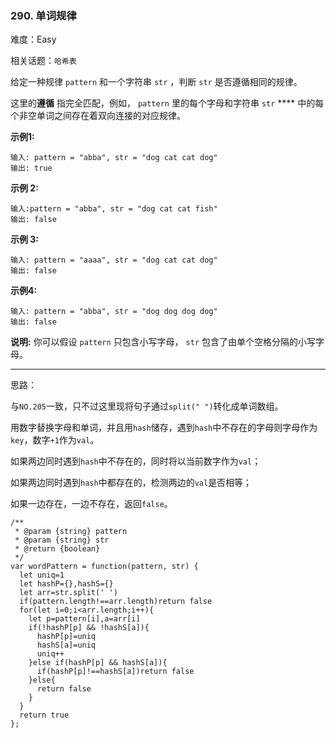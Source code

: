 ### 290. 单词规律

难度：Easy

相关话题：`哈希表`

给定一种规律  `pattern` 和一个字符串 `str` ，判断  `str`  是否遵循相同的规律。



这里的**遵循** 指完全匹配，例如， `pattern` 里的每个字母和字符串 `str` **** 中的每个非空单词之间存在着双向连接的对应规律。



**示例1:** 



```
输入: pattern = "abba", str = "dog cat cat dog"
输出: true
```


**示例 2:** 



```
输入:pattern = "abba", str = "dog cat cat fish"
输出: false
```


**示例 3:** 



```
输入: pattern = "aaaa", str = "dog cat cat dog"
输出: false
```


**示例4:** 



```
输入: pattern = "abba", str = "dog dog dog dog"
输出: false
```


**说明:** 
你可以假设 `pattern` 只包含小写字母， `str` 包含了由单个空格分隔的小写字母。 




-----

思路：

与`NO.205`一致，只不过这里现将句子通过`split(" ")`转化成单词数组。

用数字替换字母和单词，并且用`hash`储存，遇到`hash`中不存在的字母则字母作为`key`，数字`+1`作为`val`。

如果两边同时遇到`hash`中不存在的，同时将以当前数字作为`val`；

如果两边同时遇到`hash`中都存在的，检测两边的`val`是否相等；

如果一边存在，一边不存在，返回`false`。

```
/**
 * @param {string} pattern
 * @param {string} str
 * @return {boolean}
 */
var wordPattern = function(pattern, str) {
  let uniq=1
  let hashP={},hashS={}
  let arr=str.split(' ')
  if(pattern.length!==arr.length)return false
  for(let i=0;i<arr.length;i++){
    let p=pattern[i],a=arr[i]
    if(!hashP[p] && !hashS[a]){
      hashP[p]=uniq
      hashS[a]=uniq
      uniq++
    }else if(hashP[p] && hashS[a]){
      if(hashP[p]!==hashS[a])return false
    }else{
      return false
    }
  }
  return true
};
```

